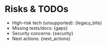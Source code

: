 # Risks & TODOs
- High-risk tech (unsupported): {legacy_bits}
- Missing tests/docs: {gaps}
- Security concerns: {security}
- Next actions: {next_actions}
